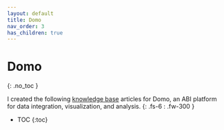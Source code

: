 ```yaml
---
layout: default
title: Domo
nav_order: 3
has_children: true
---
```


# Domo
{: .no_toc }

I created the following [knowledge base](https://domo-support.domo.com/s/knowledge-base/?language=en_US) articles for Domo, an ABI platform for data integration, visualization, and analysis.
{: .fs-6 : .fw-300 }

- TOC
{:toc}
